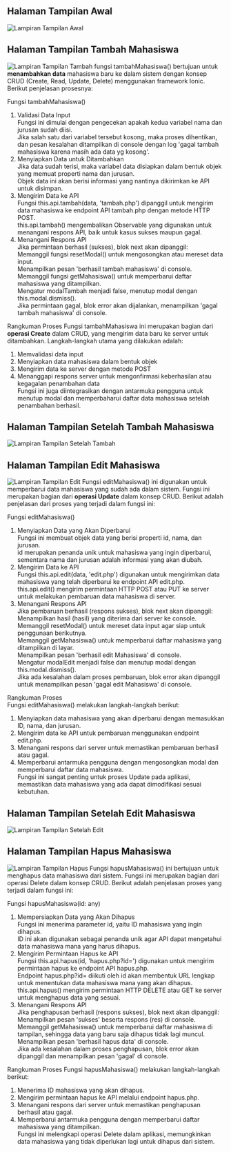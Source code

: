 ## Halaman Tampilan Awal
![Lampiran Tampilan Awal](halaman_awal.png)

## Halaman Tampilan Tambah Mahasiswa
![Lampiran Tampilan Tambah](tambah_mahasiswa.png)
fungsi tambahMahasiswa() bertujuan untuk **menambahkan data** mahasiswa baru ke dalam sistem dengan konsep CRUD (Create, Read, Update, Delete) menggunakan framework Ionic. Berikut penjelasan prosesnya:

Fungsi tambahMahasiswa()
1. Validasi Data Input
</br>Fungsi ini dimulai dengan pengecekan apakah kedua variabel nama dan jurusan sudah diisi.
</br>Jika salah satu dari variabel tersebut kosong, maka proses dihentikan, dan pesan kesalahan ditampilkan di console dengan log 'gagal tambah mahasiswa karena masih ada data yg kosong'.
2. Menyiapkan Data untuk Ditambahkan
</br>Jika data sudah terisi, maka variabel data disiapkan dalam bentuk objek yang memuat properti nama dan jurusan.
</br>Objek data ini akan berisi informasi yang nantinya dikirimkan ke API untuk disimpan.
3. Mengirim Data ke API
</br>Fungsi this.api.tambah(data, 'tambah.php') dipanggil untuk mengirim data mahasiswa ke endpoint API tambah.php dengan metode HTTP POST.
</br>this.api.tambah() mengembalikan Observable yang digunakan untuk menangani respons API, baik untuk kasus sukses maupun gagal.
4. Menangani Respons API
</br>Jika permintaan berhasil (sukses), blok next akan dipanggil:
</br>Memanggil fungsi resetModal() untuk mengosongkan atau mereset data input.
</br>Menampilkan pesan 'berhasil tambah mahasiswa' di console.
</br>Memanggil fungsi getMahasiswa() untuk memperbarui daftar mahasiswa yang ditampilkan.
</br>Mengatur modalTambah menjadi false, menutup modal dengan this.modal.dismiss().
</br>Jika permintaan gagal, blok error akan dijalankan, menampilkan 'gagal tambah mahasiswa' di console.

Rangkuman Proses
Fungsi tambahMahasiswa ini merupakan bagian dari **operasi Create** dalam CRUD, yang mengirim data baru ke server untuk ditambahkan. Langkah-langkah utama yang dilakukan adalah:
1. Memvalidasi data input
2. Menyiapkan data mahasiswa dalam bentuk objek
3. Mengirim data ke server dengan metode POST
4. Menanggapi respons server untuk mengonfirmasi keberhasilan atau kegagalan penambahan data
</br>Fungsi ini juga diintegrasikan dengan antarmuka pengguna untuk menutup modal dan memperbaharui daftar data mahasiswa setelah penambahan berhasil.

## Halaman Tampilan Setelah Tambah Mahasiswa
![Lampiran Tampilan Setelah Tambah](setelah_ditambah.png)

## Halaman Tampilan Edit Mahasiswa
![Lampiran Tampilan Edit](halaman_edit.png)
Fungsi editMahasiswa() ini digunakan untuk memperbarui data mahasiswa yang sudah ada dalam sistem. Fungsi ini merupakan bagian dari **operasi Update** dalam konsep CRUD. Berikut adalah penjelasan dari proses yang terjadi dalam fungsi ini:

Fungsi editMahasiswa()
1. Menyiapkan Data yang Akan Diperbarui
</br>Fungsi ini membuat objek data yang berisi properti id, nama, dan jurusan.
</br>id merupakan penanda unik untuk mahasiswa yang ingin diperbarui, sementara nama dan jurusan adalah informasi yang akan diubah.
2. Mengirim Data ke API
</br>Fungsi this.api.edit(data, 'edit.php') digunakan untuk mengirimkan data mahasiswa yang telah diperbarui ke endpoint API edit.php.
</br>this.api.edit() mengirim permintaan HTTP POST atau PUT ke server untuk melakukan pembaruan data mahasiswa di server.
3. Menangani Respons API
</br>Jika pembaruan berhasil (respons sukses), blok next akan dipanggil:
</br>Menampilkan hasil (hasil) yang diterima dari server ke console.
</br>Memanggil resetModal() untuk mereset data input agar siap untuk penggunaan berikutnya.
</br>Memanggil getMahasiswa() untuk memperbarui daftar mahasiswa yang ditampilkan di layar.
</br>Menampilkan pesan 'berhasil edit Mahasiswa' di console.
</br>Mengatur modalEdit menjadi false dan menutup modal dengan this.modal.dismiss().
</br>Jika ada kesalahan dalam proses pembaruan, blok error akan dipanggil untuk menampilkan pesan 'gagal edit Mahasiswa' di console.

Rangkuman Proses
</br>Fungsi editMahasiswa() melakukan langkah-langkah berikut:
1. Menyiapkan data mahasiswa yang akan diperbarui dengan memasukkan ID, nama, dan jurusan.
2. Mengirim data ke API untuk pembaruan menggunakan endpoint edit.php.
3. Menangani respons dari server untuk memastikan pembaruan berhasil atau gagal.
4. Memperbarui antarmuka pengguna dengan mengosongkan modal dan memperbarui daftar data mahasiswa.
</br>Fungsi ini sangat penting untuk proses Update pada aplikasi, memastikan data mahasiswa yang ada dapat dimodifikasi sesuai kebutuhan.

## Halaman Tampilan Setelah Edit Mahasiswa
![Lampiran Tampilan Setelah Edit](setelah_diedit.png)

## Halaman Tampilan Hapus Mahasiswa
![Lampiran Tampilan Hapus](konfirmasi-hapus.png)
Fungsi hapusMahasiswa() ini bertujuan untuk menghapus data mahasiswa dari sistem. Fungsi ini merupakan bagian dari operasi Delete dalam konsep CRUD. Berikut adalah penjelasan proses yang terjadi dalam fungsi ini:

Fungsi hapusMahasiswa(id: any)
1. Mempersiapkan Data yang Akan Dihapus
</br>Fungsi ini menerima parameter id, yaitu ID mahasiswa yang ingin dihapus.
</br>ID ini akan digunakan sebagai penanda unik agar API dapat mengetahui data mahasiswa mana yang harus dihapus.
2. Mengirim Permintaan Hapus ke API
</br>Fungsi this.api.hapus(id, 'hapus.php?id=') digunakan untuk mengirim permintaan hapus ke endpoint API hapus.php.
</br>Endpoint hapus.php?id= diikuti oleh id akan membentuk URL lengkap untuk menentukan data mahasiswa mana yang akan dihapus.
</br>this.api.hapus() mengirim permintaan HTTP DELETE atau GET ke server untuk menghapus data yang sesuai.
3. Menangani Respons API
</br>Jika penghapusan berhasil (respons sukses), blok next akan dipanggil:
</br>Menampilkan pesan 'sukses' beserta respons (res) di console.
</br>Memanggil getMahasiswa() untuk memperbarui daftar mahasiswa di tampilan, sehingga data yang baru saja dihapus tidak lagi muncul.
</br>Menampilkan pesan 'berhasil hapus data' di console.
</br>Jika ada kesalahan dalam proses penghapusan, blok error akan dipanggil dan menampilkan pesan 'gagal' di console.

Rangkuman Proses
Fungsi hapusMahasiswa() melakukan langkah-langkah berikut:
1. Menerima ID mahasiswa yang akan dihapus.
2. Mengirim permintaan hapus ke API melalui endpoint hapus.php.
3. Menangani respons dari server untuk memastikan penghapusan berhasil atau gagal.
4. Memperbarui antarmuka pengguna dengan memperbarui daftar mahasiswa yang ditampilkan.
</br>Fungsi ini melengkapi operasi Delete dalam aplikasi, memungkinkan data mahasiswa yang tidak diperlukan lagi untuk dihapus dari sistem.









